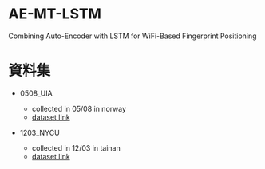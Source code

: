 # AE-MT-LSTM
Combining Auto-Encoder with LSTM for WiFi-Based Fingerprint Positioning

# 資料集
* 0508_UIA
    * collected in 05/08 in norway
    * [dataset link](https://drive.google.com/file/d/13-6HZxr8sDgGr_5BSuJACR2oXnhCs_cQ/view?usp=sharing)

* 1203_NYCU
    * collected in 12/03 in tainan
    * [dataset link](https://drive.google.com/file/d/1rWQiJBkutWSkTH-E0d6S08c3hb3-8oJb/view?usp=sharing)